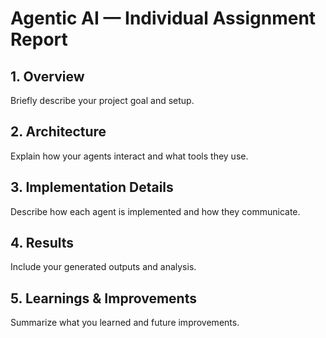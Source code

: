 # Agentic AI — Individual Assignment Report

## 1. Overview
Briefly describe your project goal and setup.

## 2. Architecture
Explain how your agents interact and what tools they use.

## 3. Implementation Details
Describe how each agent is implemented and how they communicate.

## 4. Results
Include your generated outputs and analysis.

## 5. Learnings & Improvements
Summarize what you learned and future improvements.
